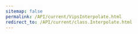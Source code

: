 ```yaml
---
sitemap: false
permalink: /API/current/VipsInterpolate.html
redirect_to: /API/current/class.Interpolate.html
---
```

